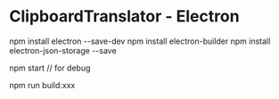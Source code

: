 # ClipboardTranslator - Electron

npm install electron --save-dev
npm install electron-builder
npm install electron-json-storage --save

npm start // for debug

npm run build:xxx

